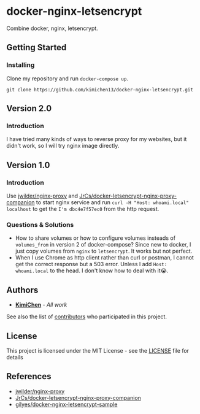# docker-nginx-letsencrypt

Combine docker, nginx, letsencrypt.

## Getting Started

### Installing

Clone my repository and run `docker-compose up`.

```
git clone https://github.com/kimichen13/docker-nginx-letsencrypt.git
```

## Version 2.0

### Introduction

I have tried many kinds of ways to reverse proxy for my websites, but it didn't work, so I will try nginx image directly.

## Version 1.0

### Introduction

Use [jwilder/nginx-proxy](https://github.com/jwilder/nginx-proxy) and [JrCs/docker-letsencrypt-nginx-proxy-companion](https://github.com/JrCs/docker-letsencrypt-nginx-proxy-companion) to start nginx service and run `curl -H "Host: whoami.local" localhost` to get the `I'm dbc4e7f57ec0` from the http request.

### Questions & Solutions

* How to share volumes or how to configure volumes insteads of `volumes_from` in version 2 of docker-compose? Since new to docker, I just copy volumes from `nginx` to `letsencrypt`. It works but not perfect.
* When I use Chrome as http client rather than curl or postman, I cannot get the correct response but a 503 error. Unless I add `Host: whoami.local` to the head. I don't know how to deal with it:sob:.

## Authors

* **[KimiChen](https://github.com/kimichen13)** - *All work*

See also the list of [contributors](https://github.com/kimichen13/docker-nginx-letsencrypt/graphs/contributors) who participated in this project.

## License

This project is licensed under the MIT License - see the [LICENSE](LICENSE) file for details

## References

* [jwilder/nginx-proxy](https://github.com/jwilder/nginx-proxy)
* [JrCs/docker-letsencrypt-nginx-proxy-companion](https://github.com/JrCs/docker-letsencrypt-nginx-proxy-companion)
* [gilyes/docker-nginx-letsencrypt-sample](https://github.com/gilyes/docker-nginx-letsencrypt-sample)
